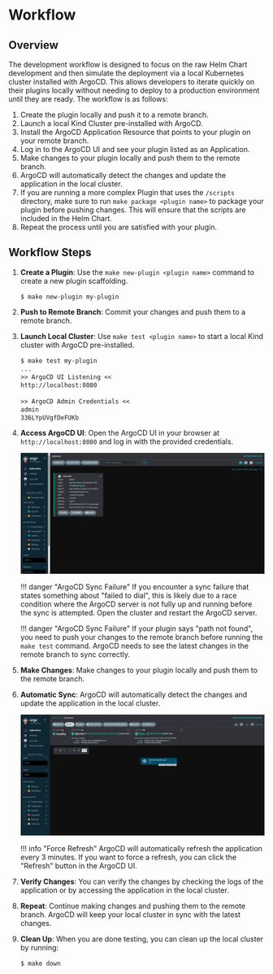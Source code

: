 # Workflow

## Overview

The development workflow is designed to focus on the raw Helm Chart development and then simulate the deployment
via a local Kubernetes cluster installed with ArgoCD. This allows developers to iterate quickly on their plugins
locally without needing to deploy to a production environment until they are ready. The workflow is as follows:

1. Create the plugin locally and push it to a remote branch.
2. Launch a local Kind Cluster pre-installed with ArgoCD.
3. Install the ArgoCD Application Resource that points to your plugin on your remote branch.
4. Log in to the ArgoCD UI and see your plugin listed as an Application.
5. Make changes to your plugin locally and push them to the remote branch.
6. ArgoCD will automatically detect the changes and update the application in the local cluster.
7. If you are running a more complex Plugin that uses the `/scripts` directory, make sure to run `make package <plugin name>` to package your plugin before pushing changes. This will ensure that the scripts are included in the Helm Chart.
8. Repeat the process until you are satisfied with your plugin.

## Workflow Steps

1. **Create a Plugin**: Use the `make new-plugin <plugin name>` command to create a new plugin scaffolding.

    <!-- termynal -->

    ```shell
    $ make new-plugin my-plugin
    ```

2. **Push to Remote Branch**: Commit your changes and push them to a remote branch.
3. **Launch Local Cluster**: Use `make test <plugin name>` to start a local Kind cluster with ArgoCD pre-installed.

    <!-- termynal -->

    ```shell
    $ make test my-plugin
    ...
    >> ArgoCD UI Listening <<
    http://localhost:8080
   
    >> ArgoCD Admin Credentials <<
    admin
    336LYpUVgfDeFUKb
    ```

4. **Access ArgoCD UI**: Open the ArgoCD UI in your browser at `http://localhost:8080` and log in with the provided credentials.

    ![argo](assets/screenshots/argocd-home.png)

    !!! danger "ArgoCD Sync Failure"
        If you encounter a sync failure that states something about "failed to dial", this is likely due to
        a race condition where the ArgoCD server is not fully up and running before the sync is attempted. Open the
        cluster and restart the ArgoCD server.

    !!! danger "ArgoCD Sync Failure"
        If your plugin says "path not found", you need to push your changes to the remote branch before running the
        `make test` command. ArgoCD needs to see the latest changes in the remote branch to sync correctly.

5. **Make Changes**: Make changes to your plugin locally and push them to the remote branch.

6. **Automatic Sync**: ArgoCD will automatically detect the changes and update the application in the local cluster.

    ![argo](assets/screenshots/argocd-my-app.png)

    !!! info "Force Refresh"
        ArgoCD will automatically refresh the application every 3 minutes. If you want to force a refresh, you can click the "Refresh" button in the ArgoCD UI.

7. **Verify Changes**: You can verify the changes by checking the logs of the application or by accessing the application in the local cluster.

8. **Repeat**: Continue making changes and pushing them to the remote branch. ArgoCD will keep your local cluster in sync with the latest changes.

9. **Clean Up**: When you are done testing, you can clean up the local cluster by running:

    <!-- termynal -->

    ```shell
    $ make down
    ```
